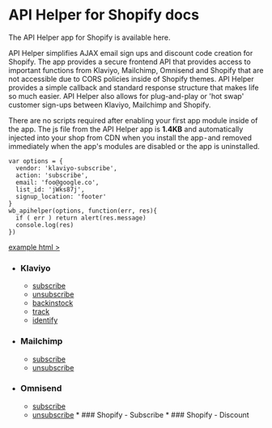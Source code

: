 # API Helper for Shopify docs

The API Helper app for Shopify is available here.

API Helper simplifies AJAX email sign ups and discount code creation for Shopify. The app provides a secure frontend API that provides access to important functions from Klaviyo, Mailchimp, Omnisend and Shopify that are not accessible due to CORS policies inside of Shopify themes. API Helper provides a simple callback and standard response structure that makes life so much easier. API Helper also allows for plug-and-play or 'hot swap' customer sign-ups between Klaviyo, Mailchimp and Shopify.

There are no scripts required after enabling your first app module inside of the app. The js file from the API Helper app is __1.4KB__ and automatically injected into your shop from CDN when you install the app - and removed immediately when the app's modules are disabled or the app is uninstalled.

```
var options = {
  vendor: 'klaviyo-subscribe',
  action: 'subscribe',
  email: 'foo@google.co',
  list_id: 'jWks87j',
  signup_location: 'footer'
}
wb_apihelper(options, function(err, res){
  if ( err ) return alert(res.message)
  console.log(res)
})
```
[example html >](example.html)

* ### Klaviyo
  * [subscribe](/Klaviyo/subscribe.md)
  * [unsubscribe](/Klaviyo/unsubscribe.md)
  * [backinstock](/Klaviyo/backinstock.md)
  * [track](/Klaviyo/track.md)
  * [identify](/Klaviyo/identify.md)
* ### Mailchimp
  * [subscribe](/Mailchimp/subscribe.md)
  * [unsubscribe](/Mailchimp/unsubscribe.md)
* ### Omnisend
  * [subscribe](/Omnisend/subscribe.md)
  * [unsubscribe](/Omnisend/unsubscribe.md)
* ### Shopify \- Subscribe
* ### Shopify \- Discount
